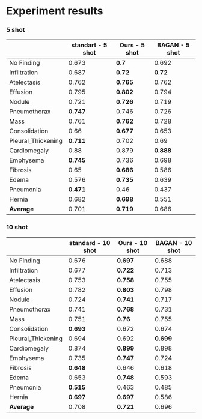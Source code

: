 

# Experiment results

### 5 shot
|  | standart - 5 shot | Ours - 5 shot | BAGAN - 5 shot |
|--|--|--|--|
| No Finding | 0.673 | **0.7** | 0.692 |
| Infiltration | 0.687 | **0.72** | **0.72** |
| Atelectasis | 0.762 | **0.765** | 0.762 |
| Effusion | 0.795 | **0.802** | 0.794 |
| Nodule | 0.721 | **0.726** | 0.719 |
| Pneumothorax | **0.747** | 0.746 | 0.726 |
| Mass | 0.761 | **0.762** | 0.728 |
| Consolidation | 0.66 | **0.677** | 0.653 |
| Pleural_Thickening | **0.711** | 0.702 | 0.69 |
| Cardiomegaly | 0.88 | 0.879 | **0.888** |
| Emphysema | **0.745** | 0.736 | 0.698 |
| Fibrosis | 0.65 | **0.686** | 0.586 |
| Edema | 0.576 | **0.735** | 0.639 |
| Pneumonia | **0.471** | 0.46 | 0.437 |
| Hernia | 0.682 | **0.698** | 0.551 |
| **Average** | 0.701 | **0.719** | 0.686 |

### 10 shot
|  | standard - 10 shot | Ours - 10 shot | BAGAN - 10 shot |
|--|--|--|--|
| No Finding | 0.676 | **0.697** | 0.688 |
| Infiltration | 0.677 | **0.722** | 0.713 |
| Atelectasis | 0.753 | **0.758** | 0.755 |
| Effusion | 0.782 | **0.803** | 0.798 |
| Nodule | 0.724 | **0.741** | 0.717 |
| Pneumothorax | 0.741 | **0.768** | 0.731 |
| Mass | 0.751 | **0.76** | 0.755 |
| Consolidation | **0.693** | 0.672 | 0.674 |
| Pleural_Thickening | 0.694 | 0.692 | **0.699** |
| Cardiomegaly | 0.874 | **0.899** | 0.898 |
| Emphysema | 0.735 | **0.747** | 0.724 |
| Fibrosis | **0.648** | 0.646 | 0.618 |
| Edema | 0.653 | **0.748** | 0.593 |
| Pneumonia | **0.515** | 0.463 | 0.485 |
| Hernia | **0.697** | **0.697** | 0.586 |
| **Average** | 0.708 | **0.721** | 0.696 |
